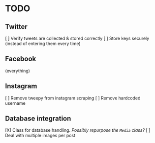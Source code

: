 # TODO

## Twitter

[ ] Verify tweets are collected & stored correctly
[ ] Store keys securely (instead of entering them every time)

## Facebook

(everything)

## Instagram

[ ] Remove tweepy from instagram scraping
[ ] Remove hardcoded username

## Database integration

[X] Class for database handling. *Possibly repurpose the `Media` class?*
[ ] Deal with multiple images per post
